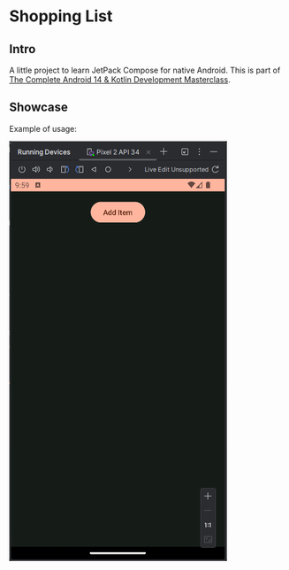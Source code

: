 # Shopping List

## Intro

A little project to learn JetPack Compose for native Android. This is part of [The Complete Android 14 & Kotlin Development Masterclass](https://www.udemy.com/course/android-kotlin-developer/learn/).

## Showcase

Example of usage:

![image](./assets/showcase.gif)
